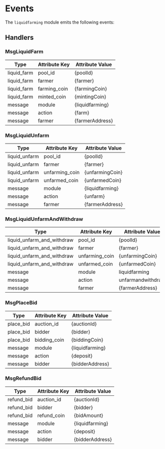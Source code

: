 <!-- order: 6 -->

# Events

The `liquidfarming` module emits the following events:

## Handlers

### MsgLiquidFarm

| Type        | Attribute Key     | Attribute Value  |
| ----------- | ----------------- | ---------------- |
| liquid_farm | pool_id           | {poolId}         |
| liquid_farm | farmer            | {farmer}         |
| liquid_farm | farming_coin      | {farmingCoin}    |
| liquid_farm | minted_coin       | {mintingCoin}    |
| message     | module            | {liquidfarming}  |
| message     | action            | {farm}           |
| message     | farmer            | {farmerAddress}  |

### MsgLiquidUnfarm

| Type          | Attribute Key     | Attribute Value  |
| ------------- | ----------------- | ---------------- |
| liquid_unfarm | pool_id           | {poolId}         |
| liquid_unfarm | farmer            | {farmer}         |
| liquid_unfarm | unfarming_coin    | {unfarmingCoin}  |
| liquid_unfarm | unfarmed_coin     | {unfarmedCoin}   |
| message       | module            | {liquidfarming}  |
| message       | action            | {unfarm}         |
| message       | farmer            | {farmerAddress}  |

### MsgLiquidUnfarmAndWithdraw

| Type                       | Attribute Key     | Attribute Value   |
| -------------------------- | ------------------| ----------------- |
| liquid_unfarm_and_withdraw | pool_id           | {poolId}          |
| liquid_unfarm_and_withdraw | farmer            | {farmer}          |
| liquid_unfarm_and_withdraw | unfarming_coin    | {unfarmingCoin}   |
| liquid_unfarm_and_withdraw | unfarmed_coin     | {unfarmedCoin}    |
| message                    | module            | liquidfarming     |
| message                    | action            | unfarmandwithdraw |
| message                    | farmer            | {farmerAddress}   |

### MsgPlaceBid

| Type      | Attribute Key | Attribute Value   |
| --------- | ------------- | ----------------- |
| place_bid | auction_id    | {auctionId}       |
| place_bid | bidder        | {bidder}          |
| place_bid | bidding_coin  | {biddingCoin}     |
| message   | module        | {liquidfarming}   |
| message   | action        | {deposit}         |
| message   | bidder        | {bidderAddress}   |

### MsgRefundBid

| Type       | Attribute Key | Attribute Value |
| ---------- | ------------- | --------------- |
| refund_bid | auction_id    | {auctionId}     |
| refund_bid | bidder        | {bidder}        |
| refund_bid | refund_coin   | {bidAmount}     |
| message    | module        | {liquidfarming} |
| message    | action        | {deposit}       |
| message    | bidder        | {bidderAddress} |
